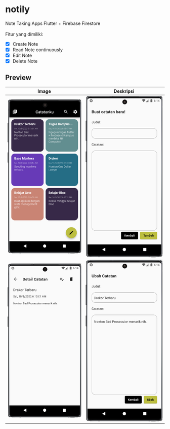 # notily

Note Taking Apps Flutter + Firebase Firestore <br><br>
Fitur yang dimiliki:

- [x] Create Note
- [x] Read Note continuously
- [x] Edit Note
- [x] Delete Note

## Preview

| Image                                                     | Deskripsi                                                 |
| --------------------------------------------------------- | --------------------------------------------------------- |
| ![](assets/github-preview/Screenshot_20221008_061413.png) | ![](assets/github-preview/Screenshot_20221008_061441.png) |
| ![](assets/github-preview/Screenshot_20221008_061427.png) | ![](assets/github-preview/Screenshot_20221008_061433.png) |

